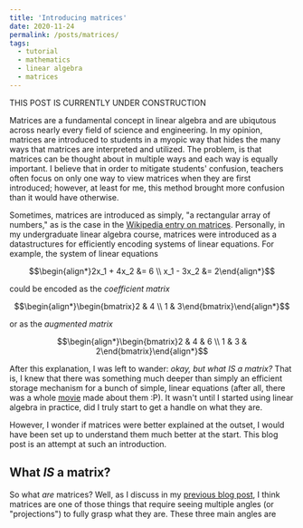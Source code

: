 ```yaml
---
title: 'Introducing matrices'
date: 2020-11-24
permalink: /posts/matrices/
tags:
  - tutorial
  - mathematics
  - linear algebra
  - matrices
---
```


THIS POST IS CURRENTLY UNDER CONSTRUCTION

Matrices are a fundamental concept in linear algebra and are ubiqutous across nearly every field of science and engineering.  In my opinion, matrices are introduced to students in a myopic way that hides the many ways that matrices are interpreted and utilized.  The problem, is that matrices can be thought about in multiple ways and each way is equally important.  I believe that in order to mitigate students' confusion, teachers often focus on only one way to view matrices when they are first introduced; however, at least for me, this method brought more confusion than it would have otherwise.  

Sometimes, matrices are introduced as simply, "a rectangular array of numbers," as is the case in the [Wikipedia entry on matrices]().  Personally, in my undergraduate linear algebra course, matrices were introduced as a datastructures for efficiently encoding systems of linear equations. For example, the system of linear equations

$$\begin{align*}2x_1 + 4x_2 &= 6 \\ x_1 - 3x_2 &= 2\end{align*}$$

could be encoded as the *coefficient matrix*

$$\begin{align*}\begin{bmatrix}2 & 4 \\ 1 & 3\end{bmatrix}\end{align*}$$

or as the *augmented matrix*

$$\begin{align*}\begin{bmatrix}2 & 4 & 6 \\ 1 & 3 & 2\end{bmatrix}\end{align*}$$

After this explanation, I was left to wander: *okay, but what IS a matrix?* That is, I knew that there was something much deeper than simply an efficient storage mechanism for a bunch of simple, linear equations (after all, there was a whole [movie](https://en.wikipedia.org/wiki/The_Matrix) made about them :P). It wasn't until I started using linear algebra in practice, did I truly start to get a handle on what they are. 

However, I wonder if matrices were better explained at the outset, I would have been set up to understand them much better at the start. This blog post is an attempt at such an introduction.

What *IS* a matrix?
-------------

So what *are* matrices?  Well, as I discuss in my [previous blog post](), I think matrices are one of those things that require seeing multiple angles (or "projections") to fully grasp what they are.  These three main angles are 
